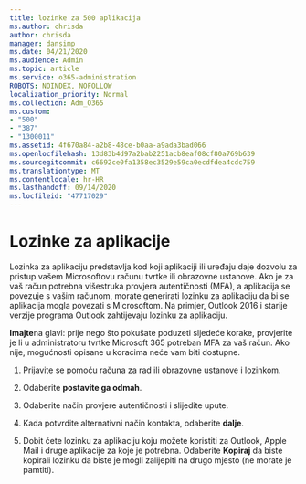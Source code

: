 ```yaml
---
title: lozinke za 500 aplikacija
ms.author: chrisda
author: chrisda
manager: dansimp
ms.date: 04/21/2020
ms.audience: Admin
ms.topic: article
ms.service: o365-administration
ROBOTS: NOINDEX, NOFOLLOW
localization_priority: Normal
ms.collection: Adm_O365
ms.custom:
- "500"
- "387"
- "1300011"
ms.assetid: 4f670a84-a2b8-48ce-b0aa-a9ada3bad066
ms.openlocfilehash: 13d83b4d97a2bab2251acb8eaf08cf80a769b639
ms.sourcegitcommit: c6692ce0fa1358ec3529e59ca0ecdfdea4cdc759
ms.translationtype: MT
ms.contentlocale: hr-HR
ms.lasthandoff: 09/14/2020
ms.locfileid: "47717029"
---
```

# <a name="app-passwords"></a>Lozinke za aplikacije

Lozinka za aplikaciju predstavlja kod koji aplikaciji ili uređaju daje dozvolu za pristup vašem Microsoftovu računu tvrtke ili obrazovne ustanove. Ako je za vaš račun potrebna višestruka provjera autentičnosti (MFA), a aplikacija se povezuje s vašim računom, morate generirati lozinku za aplikaciju da bi se aplikacija mogla povezati s Microsoftom. Na primjer, Outlook 2016 i starije verzije programa Outlook zahtijevaju lozinku za aplikaciju.

 **Imajte**na glavi: prije nego što pokušate poduzeti sljedeće korake, provjerite je li u administratoru tvrtke Microsoft 365 potreban MFA za vaš račun. Ako nije, mogućnosti opisane u koracima neće vam biti dostupne.

1. Prijavite se pomoću računa za rad ili obrazovne ustanove i lozinkom.

2. Odaberite **postavite ga odmah**.

3. Odaberite način provjere autentičnosti i slijedite upute.

4. Kada potvrdite alternativni način kontakta, odaberite **dalje**.

5. Dobit ćete lozinku za aplikaciju koju možete koristiti za Outlook, Apple Mail i druge aplikacije za koje je potrebna. Odaberite **Kopiraj** da biste kopirali lozinku da biste je mogli zalijepiti na drugo mjesto (ne morate je pamtiti).
